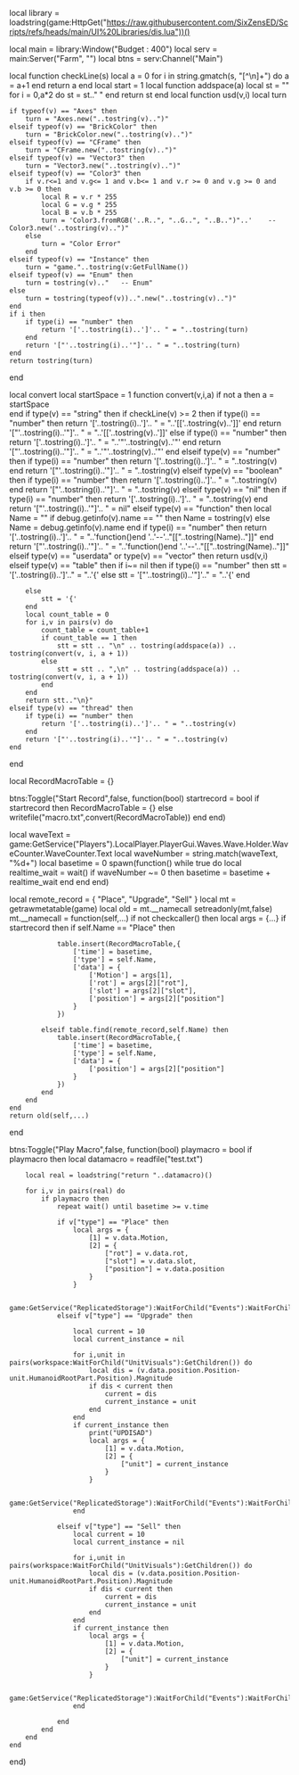 local library = loadstring(game:HttpGet("https://raw.githubusercontent.com/SixZensED/Scripts/refs/heads/main/UI%20Libraries/dis.lua"))()

local main = library:Window("Budget : 400")
local serv = main:Server("Farm", "")
local btns = serv:Channel("Main")

local function checkLine(s)
	local a = 0
	for i in string.gmatch(s, "[^\n]+") do
		a = a+1
	end
	return a
end
local start = 1
local function addspace(a)
	local st = ""
	for i = 0,a*2 do
		st = st.." "
	end
	return st
end
local function usd(v,i)
	local turn

	if typeof(v) == "Axes" then
		turn = "Axes.new("..tostring(v)..")"
	elseif typeof(v) == "BrickColor" then
		turn = "BrickColor.new("..tostring(v)..")"
	elseif typeof(v) == "CFrame" then
		turn = "CFrame.new("..tostring(v)..")"
	elseif typeof(v) == "Vector3" then
		turn = "Vector3.new("..tostring(v)..")"
	elseif typeof(v) == "Color3" then
		if v.r<=1 and v.g<= 1 and v.b<= 1 and v.r >= 0 and v.g >= 0 and v.b >= 0 then
			local R = v.r * 255
			local G = v.g * 255
			local B = v.b * 255
			turn = 'Color3.fromRGB('..R..", "..G..", "..B..")"..'    --Color3.new('..tostring(v)..")"
		else
			turn = "Color Error"
		end
	elseif typeof(v) == "Instance" then
		turn = "game."..tostring(v:GetFullName())
	elseif typeof(v) == "Enum" then
		turn = tostring(v).."   -- Enum"
	else
		turn = tostring(typeof(v))..".new("..tostring(v)..")"
	end
	if i then
		if type(i) == "number" then 
			return '['..tostring(i)..']'.. " = "..tostring(turn)
		end
		return '["'..tostring(i)..'"]'.. " = "..tostring(turn)
	end
	return tostring(turn)
end

local convert
local startSpace = 1
function convert(v,i,a)
	if not a then
		a = startSpace    
	end
	if type(v) == "string" then
		if checkLine(v) >= 2 then
			if type(i) == "number" then 
				return '['..tostring(i)..']'.. " = "..'[['..tostring(v)..']]'
			end
			return '["'..tostring(i)..'"]'.. " = "..'[['..tostring(v)..']]'
		else
			if type(i) == "number" then 
				return '['..tostring(i)..']'.. " = "..'"'..tostring(v)..'"'
			end
			return '["'..tostring(i)..'"]'.. " = "..'"'..tostring(v)..'"'
		end
	elseif type(v) == "number" then
		if type(i) == "number" then 
			return '['..tostring(i)..']'.. " = "..tostring(v)
		end
		return '["'..tostring(i)..'"]'.. " = "..tostring(v)
	elseif type(v) == "boolean" then
		if type(i) == "number" then 
			return '['..tostring(i)..']'.. " = "..tostring(v)
		end
		return '["'..tostring(i)..'"]'.. " = "..tostring(v)
	elseif type(v) == "nil" then
		if type(i) == "number" then 
			return '['..tostring(i)..']'.. " = "..tostring(v)
		end
		return '["'..tostring(i)..'"]'.. " = nil"
	elseif type(v) == "function" then
		local Name = ""
		if debug.getinfo(v).name == "" then
			Name = tostring(v)
		else
			Name = debug.getinfo(v).name
		end
		if type(i) == "number" then 
			return '['..tostring(i)..']'.. " = "..'function()end  '..'--'.."[["..tostring(Name).."]]"
		end
		return '["'..tostring(i)..'"]'.. " = "..'function()end  '..'--'.."[["..tostring(Name).."]]"
	elseif type(v) == "userdata" or type(v) == "vector" then
		return usd(v,i)
	elseif type(v) == "table" then
		if i~= nil then
			if type(i) == "number" then
				stt = '['..tostring(i)..']'.." = "..'{'
			else
				stt = '["'..tostring(i)..'"]'.." = "..'{'
			end

		else
			stt = '{'
		end
		local count_table = 0
		for i,v in pairs(v) do
			count_table = count_table+1
			if count_table == 1 then
				stt = stt .. "\n" .. tostring(addspace(a)) .. tostring(convert(v, i, a + 1))
			else    
				stt = stt .. ",\n" .. tostring(addspace(a)) .. tostring(convert(v, i, a + 1))
			end
		end
		return stt.."\n}"
	elseif type(v) == "thread" then
		if type(i) == "number" then 
			return '['..tostring(i)..']'.. " = "..tostring(v)
		end
		return '["'..tostring(i)..'"]'.. " = "..tostring(v)
	end
end

local RecordMacroTable = {}

btns:Toggle("Start Record",false, function(bool)
	startrecord = bool
	if startrecord then 
		RecordMacroTable = {}
	else
		writefile("macro.txt",convert(RecordMacroTable))
	end
end)

local waveText = game:GetService("Players").LocalPlayer.PlayerGui.Waves.Wave.Holder.WaveCounter.WaveCounter.Text
local waveNumber = string.match(waveText, "%d+")
local basetime = 0
spawn(function()
	while true do 
		local realtime_wait = wait()
		if waveNumber ~= 0 then
			basetime = basetime + realtime_wait
		end
	end
end)

local remote_record = {
	"Place",
	"Upgrade",
	"Sell"
}
local mt = getrawmetatable(game)
local old = mt.__namecall
setreadonly(mt,false)
mt.__namecall = function(self,...)
	if not checkcaller() then 
		local args = {...}
		if startrecord then
			if self.Name == "Place" then

				table.insert(RecordMacroTable,{
					['time'] = basetime,
					['type'] = self.Name,
					['data'] = {
						['Motion'] = args[1],
						['rot'] = args[2]["rot"],
						['slot'] = args[2]["slot"],
						['position'] = args[2]["position"]
					}
				})

			elseif table.find(remote_record,self.Name) then 
				table.insert(RecordMacroTable,{
					['time'] = basetime,
					['type'] = self.Name,
					['data'] = {
						['position'] = args[2]["position"]
					}
				})
			end
		end
	end
	return old(self,...)
end

btns:Toggle("Play Macro",false, function(bool)
	playmacro = bool
	if playmacro then 
		local datamacro = readfile("test.txt")

		local real = loadstring("return "..datamacro)()

		for i,v in pairs(real) do 
			if playmacro then 
				repeat wait() until basetime >= v.time

				if v["type"] == "Place" then 
					local args = {
						[1] = v.data.Motion,
						[2] = {
							["rot"] = v.data.rot,
							["slot"] = v.data.slot,
							["position"] = v.data.position
						}
					}

					game:GetService("ReplicatedStorage"):WaitForChild("Events"):WaitForChild("Unit"):FireServer(unpack(args))
				elseif v["type"] == "Upgrade" then

					local current = 10
					local current_instance = nil

					for i,unit in pairs(workspace:WaitForChild("UnitVisuals"):GetChildren()) do 
						local dis = (v.data.position.Position-unit.HumanoidRootPart.Position).Magnitude
						if dis < current then
							current = dis
							current_instance = unit
						end
					end
					if current_instance then
						print("UPDISAD")
						local args = {
							[1] = v.data.Motion,
							[2] = {
							    ["unit"] = current_instance
							}
						}

						game:GetService("ReplicatedStorage"):WaitForChild("Events"):WaitForChild("Unit"):FireServer(unpack(args))
					end

				elseif v["type"] == "Sell" then
					local current = 10
					local current_instance = nil

					for i,unit in pairs(workspace:WaitForChild("UnitVisuals"):GetChildren()) do 
						local dis = (v.data.position.Position-unit.HumanoidRootPart.Position).Magnitude
						if dis < current then
							current = dis
							current_instance = unit
						end
					end
					if current_instance then
						local args = {
							[1] = v.data.Motion,
							[2] = {
							    ["unit"] = current_instance
							}
						}

						game:GetService("ReplicatedStorage"):WaitForChild("Events"):WaitForChild("Unit"):FireServer(unpack(args))
					end

				end
			end
		end
	end
end)
